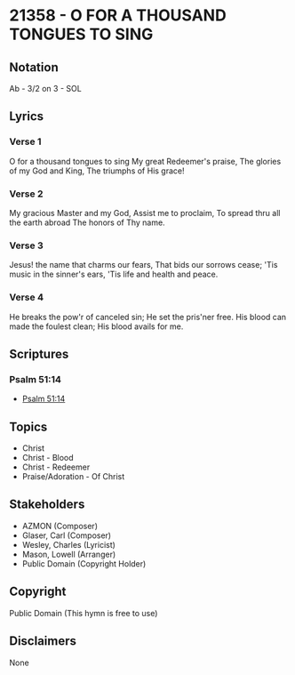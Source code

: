 # 21358 - O FOR A THOUSAND TONGUES TO SING

## Notation

Ab - 3/2 on 3 - SOL

## Lyrics

### Verse 1

O for a thousand tongues to sing My great Redeemer's praise, The glories of my God and King, The triumphs of His grace!

### Verse 2

My gracious Master and my God, Assist me to proclaim, To spread thru all the earth abroad The honors of Thy name.

### Verse 3

Jesus! the name that charms our fears, That bids our sorrows cease; 'Tis music in the sinner's ears, 'Tis life and health and peace.

### Verse 4

He breaks the pow'r of canceled sin; He set the pris'ner free. His blood can made the foulest clean; His blood avails for me.


## Scriptures

### Psalm 51:14

- [Psalm 51:14](https://www.biblegateway.com/passage/?search=Psalm%2051%3A14)


## Topics

- Christ
- Christ - Blood
- Christ - Redeemer
- Praise/Adoration - Of Christ

## Stakeholders

- AZMON (Composer)
- Glaser, Carl (Composer)
- Wesley, Charles (Lyricist)
- Mason, Lowell (Arranger)
- Public Domain (Copyright Holder)

## Copyright

Public Domain
(This hymn is free to use)

## Disclaimers

None

